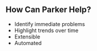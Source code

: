 ## How Can Parker Help?

- Identify immediate problems
- Highlight trends over time
- Extensible
- Automated
